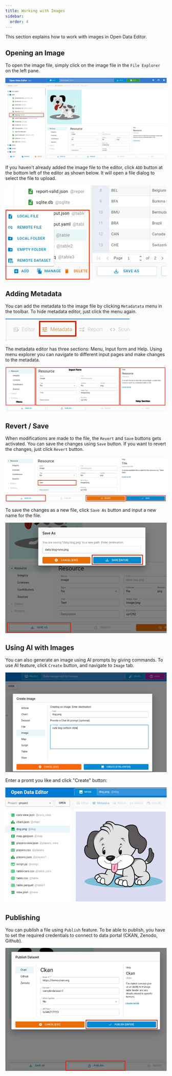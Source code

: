 ```yaml
---
title: Working with Images
sidebar:
  order: 4
---
```


This section explains how to work with images in Open Data Editor.

## Opening an Image

To open the image file, simply click on the image file in the `File Explorer` on the left pane.

![IMAGE FILE](./assets/working-with-images/otherfiles-image.png)

If you haven't already added the image file to the editor, click `ADD` button at the bottom left of the editor as shown below. It will open a file dialog to select the file to upload.

![ADD IMAGE FILE](./assets/working-with-images/otherfiles-add.png)

## Adding Metadata

You can add the metadata to the image file by clicking `Metadatata` menu in the toolbar. To hide metadata editor, just click the menu again.

![METADATA MENU](./assets/working-with-images/otherfiles-menu-metadata.png)

The metadata editor has three sections: Menu, Input form and Help. Using menu explorer you can navigate to different input pages and make changes to the metadata.

![METADATA EDITOR](./assets/working-with-images/otherfiles-metadata-editor.png)

## Revert / Save

When modifications are made to the file, the `Revert` and `Save` buttons gets activated. You can save the changes using `Save` button. If you want to revert the changes, just click `Revert` button.

![SAVE AND REVERT BUTTON](./assets/working-with-images/otherfiles-save-revert.png)

To save the changes as a new file, click `Save As` button and input a new name for the file.

![SAVE AS BUTTON](./assets/working-with-images/otherfiles-saveas.png)

## Using AI with Images

You can also generate an image using AI prompts by giving commands. To use AI feature, click `Create` button, and navigate to `Image` tab.

![Images with AI](./assets/working-with-images/image-ai-1.png)

Enter a promt you like and click "Create" button:

![Images with AI](./assets/working-with-images/image-ai-2.png)

## Publishing

You can publish a file using `Publish` feature. To be able to publish, you have to set the required credentials to connect to data portal (CKAN, Zenodo, Github).

![PUBLISH BUTTON](./assets/working-with-images/otherfiles-publish.png)
